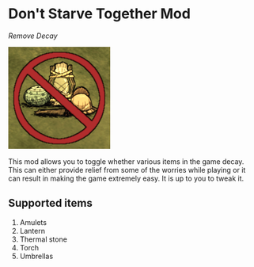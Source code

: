 # Don't Starve Together Mod
_Remove Decay_

![](preview.png)

This mod allows you to toggle whether various items in the game decay. This can either provide relief from some of the worries while playing or it can result in making the game extremely easy. It is up to you to tweak it.

## Supported items

1. Amulets
2. Lantern
3. Thermal stone
4. Torch
5. Umbrellas
